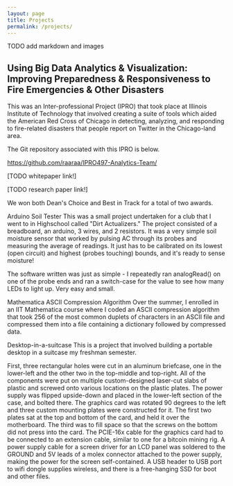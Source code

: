 ```yaml
---
layout: page
title: Projects
permalink: /projects/
---
```


TODO add markdown and images

## Using Big Data Analytics & Visualization: Improving Preparedness & Responsiveness to Fire Emergencies & Other Disasters

This was an Inter-professional Project (IPRO) that took place at Illinois Institute of Technology that involved creating a suite of tools which aided the American Red Cross of Chicago in detecting, analyzing, and responding to fire-related disasters that people report on Twitter in the Chicago-land area.

The Git repository associated with this IPRO is below.

<https://github.com/raaraa/IPRO497-Analytics-Team/>

[TODO whitepaper link!]

[TODO research paper link!]

We won both Dean's Choice and Best in Track for a total of two awards.


Arduino Soil Tester
This was a small project undertaken for a club that I went to in Highschool called "Dirt Actualizers." The project consisted of a breadboard, an arduino, 3 wires, and 2 resistors. It was a very simple soil moisture sensor that worked by pulsing AC through its probes and measuring the average of readings. It just has to be calibrated on its lowest (open circuit) and highest (probes touching) bounds, and it's ready to sense moisture!

The software written was just as simple - I repeatedly ran analogRead() on one of the probe ends and ran a switch-case for the value to see how many LEDs to light up. Very easy and small.

Mathematica ASCII Compression Algorithm
Over the summer, I enrolled in an IIT Mathematica course where I coded an ASCII compression algorithm that took 256 of the most common duplets of characters in an ASCII file and compressed them into a file containing a dictionary followed by compressed data.

Desktop-in-a-suitcase
This is a project that involved building a portable desktop in a suitcase my freshman semester.

First, three rectangular holes were cut in an aluminum briefcase, one in the lower-left and the other two in the top-middle and top-right.
All of the components were put on multiple custom-designed laser-cut slabs of plastic and screwed onto various locations on the plastic plates.
The power supply was flipped upside-down and placed in the lower-left section of the case, and bolted there.
The graphics card was rotated 90 degrees to the left and three custom mounting plates were constructed for it.
The first two plates sat at the top and bottom of the card, and held it over the motherboard.
The third was to fill space so that the screws on the bottom did not press into the card.
The PCIE-16x cable for the graphics card had to be connected to an extension cable, similar to one for a bitcoin mining rig.
A power supply cable for a screen driver for an LCD panel was soldered to the GROUND and 5V leads of a molex connector attached to the power supply, making the power for the screen self-contained.
A USB header to USB port to wifi dongle supplies wireless, and there is a free-hanging SSD for boot and other files.